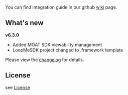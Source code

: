 You can find integration guide in our github [wiki](https://github.com/loopme/loopme-ios-sdk/wiki) page.

## What's new ##
**v6.3.0**

- Added MOAT SDK viewability management
- LoopMeSDK project changed to .framework template

Please view the [changelog](CHANGELOG.md) for details.

## License ##

see [License](LICENSE.md)
